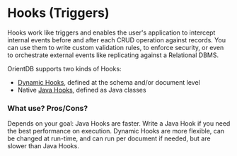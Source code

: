 # Hooks (Triggers)

Hooks work like triggers and enables the user's application to intercept internal events before and after each CRUD operation against records. You can use them to write custom validation rules, to enforce security, or even to orchestrate external events like replicating against a Relational DBMS.

OrientDB supports two kinds of Hooks:
- [Dynamic Hooks](Dynamic-Hooks.md), defined at the schema and/or document level
- Native [Java Hooks](Java-Hooks.md), defined as Java classes

### What use? Pros/Cons?

Depends on your goal: Java Hooks are faster. Write a Java Hook if you need the best performance on execution. Dynamic Hooks are more flexible, can be changed at run-time, and can run per document if needed, but are slower than Java Hooks.
